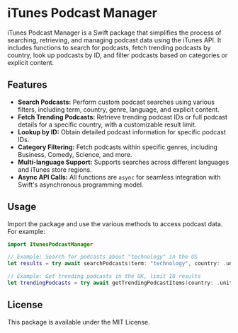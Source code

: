 # iTunes Podcast Manager

iTunes Podcast Manager is a Swift package that simplifies the process of searching, retrieving, and managing podcast data using the iTunes API. It includes functions to search for podcasts, fetch trending podcasts by country, look up podcasts by ID, and filter podcasts based on categories or explicit content.

## Features

- **Search Podcasts:** Perform custom podcast searches using various filters, including term, country, genre, language, and explicit content.
- **Fetch Trending Podcasts:** Retrieve trending podcast IDs or full podcast details for a specific country, with a customizable result limit.
- **Lookup by ID:** Obtain detailed podcast information for specific podcast IDs.
- **Category Filtering:** Fetch podcasts within specific genres, including Business, Comedy, Science, and more.
- **Multi-language Support:** Supports searches across different languages and iTunes store regions.
- **Async API Calls:** All functions are `async` for seamless integration with Swift's asynchronous programming model.

## Usage

Import the package and use the various methods to access podcast data. For example:

```swift
import ItunesPodcastManager

// Example: Search for podcasts about "technology" in the US
let results = try await searchPodcasts(term: "technology", country: .unitedStates)

// Example: Get trending podcasts in the UK, limit 10 results
let trendingPodcasts = try await getTrendingPodcastItems(country: .unitedKingdom, limit: 10)
```


## License

This package is available under the MIT License.

